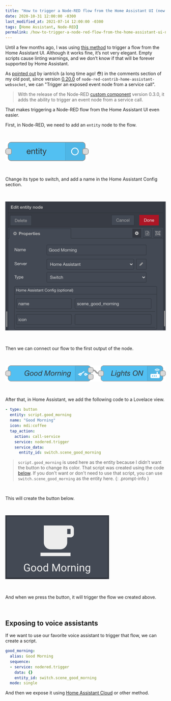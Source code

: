 ```yaml
---
title: "How to trigger a Node-RED flow from the Home Assistant UI (new version)"
date: 2020-10-31 12:00:00 -0300
last_modified_at: 2021-07-14 12:00:00 -0300
tags: [Home Assistant, Node-RED]
permalink: /how-to-trigger-a-node-red-flow-from-the-home-assistant-ui-new-version/
---
```

<!-- markdownlint-disable html -->
Until a few months ago, I was using [this method](https://bonani.tech/how-to-trigger-a-node-red-flow-from-the-home-assistant-ui/) to trigger a flow from the Home Assistant UI. Although it works fine, it’s not very elegant. Empty scripts cause linting warnings, and we don’t know if that will be forever supported by Home Assistant.

As [pointed out](https://bonani.tech/how-to-trigger-a-node-red-flow-from-the-home-assistant-ui/#comment-4794636679) by iantrich (a long time ago! 😳) in the comments section of my old post, since version [0.20.0](https://github.com/zachowj/node-red-contrib-home-assistant-websocket/releases/tag/v0.20.0) of `node-red-contrib-home-assistant-websocket`, we can "Trigger an exposed event node from a service call".

> With the release of the Node-RED [custom component](https://github.com/zachowj/hass-node-red) version 0.3.0, it adds the ability to trigger an event node from a service call.

That makes triggering a Node-RED flow from the Home Assistant UI even easier.

First, in Node-RED, we need to add an `entity` node to the flow.

<br />

![entity-node](/assets/img/2020-10-31-entity-node.png)

<br />

Change its type to switch, and add a name in the Home Assistant Config section.

<br />

![edit-entity-node](/assets/img/2020-10-31-edit-entity-node.png)

<br />

Then we can connect our flow to the first output of the node.

<br />

![flow](/assets/img/2020-10-31-flow.png)

<br />

After that, in Home Assistant, we add the following code to a Lovelace view.

```yaml
- type: button
  entity: script.good_morning
  name: "Good Morning"
  icon: mdi:coffee
  tap_action:
    action: call-service
    service: nodered.trigger
    service_data:
      entity_id: switch.scene_good_morning
```

> `script.good_morning` is used here as the entity because I didn’t want the button to change its color. That script was created using the code [below](#exposing-to-voice-assistants). If you don't want or don't need to use that script, you can use `switch.scene_good_morning` as the entity here.
{: .prompt-info }

<br />

This will create the button below.

<br />

![button](/assets/img/2019-07-14-button.png)

<br />

And when we press the button, it will trigger the flow we created above.

<br />

## Exposing to voice assistants

If we want to use our favorite voice assistant to trigger that flow, we can create a script.

```yaml
good_morning:
  alias: Good Morning
  sequence:
  - service: nodered.trigger
    data: {}
    entity_id: switch.scene_good_morning
  mode: single
```

And then we expose it using [Home Assistant Cloud](https://www.home-assistant.io/cloud/) or other method.
